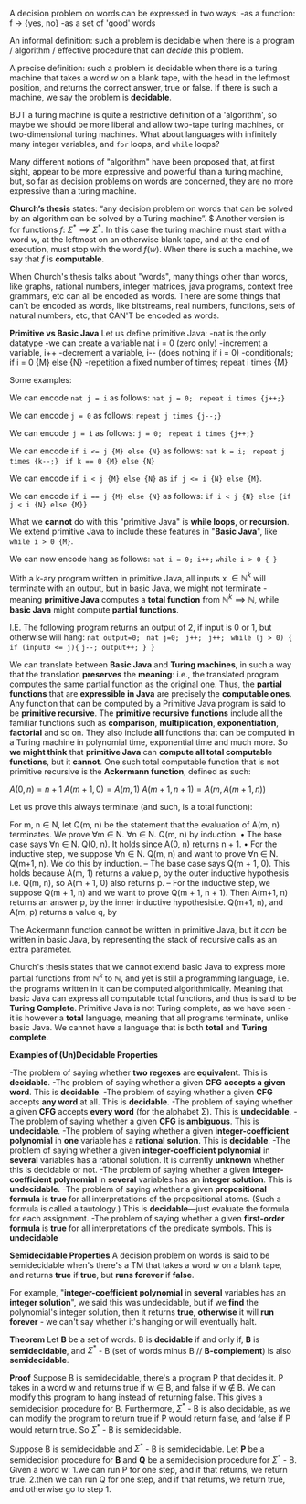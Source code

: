 A decision problem on words can be expressed in two ways:
	-as a function: f → {yes, no}
	-as a set of 'good' words

An informal definition: such a problem is decidable when there is a program / algorithm / effective procedure that can *decide* this problem.

A precise definition: such a problem is decidable when there is a turing machine that takes a word *w* on a blank tape, with the head in the leftmost position, and returns the correct answer, true or false. If there is such a machine, we say the problem is **decidable**. 

BUT a turing machine is quite a restrictive definition of a 'algorithm', so maybe we should be more liberal and allow two-tape turing machines, or two-dimensional turing machines. What about languages with infinitely many integer variables, and `for` loops, and `while` loops?

Many different notions of "algorithm" have been proposed that, at first sight, appear to be more expressive and powerful than a turing machine, but, so far as decision problems on words are concerned, they are no more expressive than a turing machine.

**Church’s thesis** states: “any decision problem on words that can be solved by an algorithm can be solved by a Turing machine”.
$
Another version is for functions $f$: $\Sigma^* \implies \Sigma^*$. In this case the turing machine must start with a word *w*, at the leftmost on an otherwise blank tape, and at the end of execution, must stop with the word $f(w)$. When there is such a machine, we say that $f$ is **computable**.

When Church's thesis talks about "words", many things other than words, like graphs, rational numbers, integer matrices, java programs, context free grammars, etc can all be encoded as words. There are some things that can't be encoded as words, like bitstreams, real numbers, functions, sets of natural numbers, etc, that CAN'T be encoded as words. 

**Primitive vs Basic Java**
Let us define primitive Java:
-nat is the only datatype
-we can create a variable nat i = 0 (zero only)
-increment a variable, i++
-decrement a variable, i-- (does nothing if i = 0)
-conditionals; if i = 0 {M} else {N}
-repetition a fixed number of times; repeat i times {M}

Some examples:

We can encode `nat j = i` as follows: 
`nat j = 0; `
`repeat i times {j++;}`

We can encode `j = 0` as follows: 
`repeat j times {j--;} `

We can encode` j = i` as follows: 
`j = 0; `
`repeat i times {j++;}`

We can encode `if i <= j {M} else {N}` as follows: 
`nat k = i; `
`repeat j times {k--;} `
`if k == 0 {M} else {N}`

We can encode `if i < j {M} else {N}` as `if j <= i {N} else {M}`. 

We can encode `if i == j {M} else {N}` as follows: 
`if i < j {N} else {if j < i {N} else {M}}`

What we **cannot** do with this "primitive Java" is **while loops**, or **recursion**. We extend primitive Java to include these features in "**Basic Java**", like `while i > 0 {M}`.

We can now encode hang as follows: 
`nat i = 0; i++;`
`while i > 0 { }`

With a k-ary program written in primitive Java, all inputs x $\in \mathbb{N}^k$ will terminate with an output, but in basic Java, we might not terminate - meaning **primitive Java** computes a **total function** from $\mathbb{N}^k \implies \mathbb{N}$, while **basic Java** might compute **partial functions**.

I.E. The following program returns an output of 2, if input is 0 or 1, but otherwise will hang:
`nat output=0; `
`nat j=0; `
`j++; `
`j++; `
`while (j > 0) { `
	`if (input0 <= j){`
		`j--; output++; } }`

We can translate between **Basic Java** and **Turing machines**, in such a way that the translation **preserves** the **meaning**: i.e., the translated program computes the same partial function as the original one. Thus, the **partial functions** that are **expressible in Java** are precisely the **computable ones**.
Any function that can be computed by a Primitive Java program is said to be **primitive recursive**.
The **primitive recursive functions** include all the familiar functions such as **comparison**, **multiplication**, **exponentiation**, **factorial** and so on. They also include **all** functions that can be computed in a Turing machine in polynomial time, exponential time and much more. So **we might think** that **primitive Java** can **compute all total computable functions**, but it **cannot**. One such total computable function that is not primitive recursive is the **Ackermann function**, defined as such:

$A(0, n) = n + 1$
$A(m + 1, 0) = A(m, 1)$
$A(m + 1, n + 1) = A(m, A(m + 1, n))$

Let us prove this always terminate (and such, is a total function):

For m, n ∈ N, let Q(m, n) be the statement that the evaluation of A(m, n) terminates. We prove ∀m ∈ N. ∀n ∈ N. Q(m, n) by induction. 
	• The base case says ∀n ∈ N. Q(0, n). It holds since A(0, n) returns n + 1. 
	• For the inductive step, we suppose ∀n ∈ N. Q(m, n) and want to prove ∀n ∈ N. Q(m+1, n). We do this by induction. 
		– The base case says Q(m + 1, 0). This holds because A(m, 1) returns a value p, by the outer inductive hypothesis i.e. Q(m, n), so A(m + 1, 0) also returns p. 
		– For the inductive step, we suppose Q(m + 1, n) and we want to prove Q(m + 1, n + 1). Then A(m+1, n) returns an answer p, by the inner inductive hypothesisi.e. Q(m+1, n), and A(m, p) returns a value q, by

The Ackermann function cannot be written in primitive Java, but it *can* be written in basic Java, by representing the stack of recursive calls as an extra parameter.

Church's thesis states that we cannot extend basic Java to express more partial functions from $\mathbb{N}^k$ to $\mathbb{N}$, and yet is still a programming language, i.e. the programs written in it can be computed algorithmically. Meaning that basic Java can express all computable total functions, and thus is said to be **Turing Complete**. Primitive Java is not Turing complete, as we have seen - it is however a **total** language, meaning that all programs terminate, unlike basic Java. We cannot have a language that is both **total** and **Turing complete**. 

**Examples of (Un)Decidable Properties**

-The problem of saying whether **two regexes** are **equivalent**. This is **decidable**.
-The problem of saying whether a given **CFG** **accepts a given word**. This is **decidable**.
-The problem of saying whether a given **CFG** accepts **any word** at all. This is **decidable**. 
-The problem of saying whether a given **CFG** accepts **every word** (for the alphabet Σ). This is **undecidable**. 
-The problem of saying whether a given **CFG** is **ambiguous**. This is **undecidable**. 
-The problem of saying whether a given **integer-coefficient polynomial** in **one** variable has a **rational solution**. This is **decidable**. 
-The problem of saying whether a given **integer-coefficient polynomial** in **several** variables has a rational solution. It is currently **unknown** whether this is decidable or not. 
-The problem of saying whether a given **integer-coefficient polynomial** in **several** variables has an **integer solution**. This is **undecidable**.
-The problem of saying whether a given **propositional formula** is **true** for all interpretations of the propositional atoms. (Such a formula is called a tautology.) This is **decidable**—just evaluate the formula for each assignment. 
-The problem of saying whether a given **first-order formula** is **true** for all interpretations of the predicate symbols. This is **undecidable**

**Semidecidable Properties**
A decision problem on words is said to be semidecidable when's there's a TM that takes a word *w* on a blank tape, and returns **true** if **true**, but **runs forever** if **false**. 

For example, "**integer-coefficient polynomial** in **several** variables has an **integer solution**", we said this was undecidable, but if we **find** the polynomial's integer solution, then it returns **true**, **otherwise** it will **run forever** - we can't say whether it's hanging or will eventually halt.

**Theorem**
Let **B** be a set of words. B is **decidable** if and only if, **B** is **semidecidable**, and  $\Sigma^*$ - B (set of words minus B // **B-complement**) is also **semidecidable**. 

**Proof**
Suppose B is semidecidable, there's a program P that decides it. P takes in a word w and returns true if 
w $\in$ B, and false if w $\notin$ B. We can modify this program to hang instead of returning false. This gives a semidecision procedure for B.
Furthermore, $\Sigma^*$ - B is also decidable, as we can modify the program to return true if P would return false, and false if P would return true. So $\Sigma^*$ - B is semidecidable.

Suppose B is semidecidable and $\Sigma^*$ - B is semidecidable. Let **P** be a semidecision procedure for **B** and **Q** be a semidecision procedure for $\Sigma^*$ - B. 
Given a word w:
	1.we can run P for one step, and if that returns, we return true.
	2.then we can run Q for one step, and if that returns, we return true, and otherwise go to step 1.